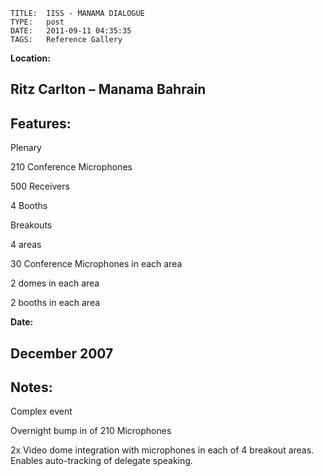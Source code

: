     
    TITLE: 	IISS - MANAMA DIALOGUE	
    TYPE: 	post	
    DATE: 	2011-09-11 04:35:35	
    TAGS: 	Reference Gallery	


**Location:**

## Ritz Carlton – Manama Bahrain
## Features:


Plenary



210 Conference Microphones



500 Receivers



4 Booths



Breakouts



4 areas



30 Conference Microphones in each area



2 domes in each area



2 booths in each area


**Date:**

## December 2007
## Notes:


Complex event



Overnight bump in of 210 Microphones



2x Video dome integration with microphones in each of 4 breakout areas. Enables auto-tracking of
delegate speaking.





<a href="http://congressrental.com.au/wp-content/uploads/2011/09/delegates_plenary.jpg">




<a href="http://congressrental.com.au/wp-content/uploads/2011/09/person_plasma.jpg">





<a href="http://congressrental.com.au/wp-content/uploads/2011/09/hollow_square.jpg">






